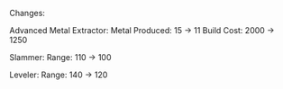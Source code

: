 Changes:

Advanced Metal Extractor:
Metal Produced: 15 -> 11
Build Cost: 2000 -> 1250

Slammer:
Range: 110 -> 100

Leveler:
Range: 140 -> 120